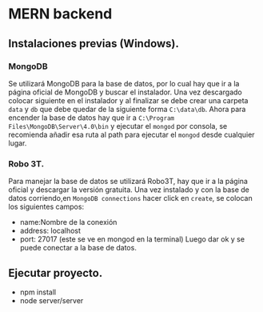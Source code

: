 # MERN backend

## Instalaciones previas (Windows).
### MongoDB
Se utilizará MongoDB para la base de datos, por lo cual hay que ir a la página oficial de MongoDB y buscar el instalador. Una vez descargado colocar siguiente en el instalador y al finalizar se debe crear una carpeta `data` y `db` que debe quedar de la siguiente forma `C:\data\db`.
Ahora para encender la base de datos hay que ir a `C:\Program Files\MongoDB\Server\4.0\bin` y ejecutar el `mongod` por consola, se recomienda añadir esa ruta al path para ejecutar el `mongod` desde cualquier lugar.
### Robo 3T.
Para manejar la base de datos se utilizará Robo3T, hay que ir a la página oficial y descargar la versión gratuita.
Una vez instalado y con la base de datos corriendo,en `MongoDB connections` hacer click en `create`, se colocan los siguientes campos:
* name:Nombre de la conexión
* address: localhost
* port: 27017 (este se ve en mongod en la terminal)
Luego dar ok y se puede conectar a la base de datos.

## Ejecutar proyecto.

* npm install
* node server/server
